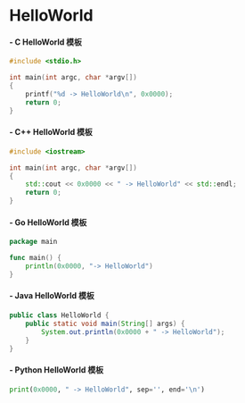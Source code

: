# HelloWorld

#### - C HelloWorld 模板
```C   
#include <stdio.h>

int main(int argc, char *argv[])
{
    printf("%d -> HelloWorld\n", 0x0000);
    return 0;
}
```

#### - C++ HelloWorld 模板
```C++
#include <iostream>

int main(int argc, char *argv[])
{
    std::cout << 0x0000 << " -> HelloWorld" << std::endl;
    return 0;
}
```

#### - Go HelloWorld 模板
```Go
package main

func main() {
    println(0x0000, "-> HelloWorld")
}
```

#### - Java HelloWorld 模板
```Java
public class HelloWorld {
    public static void main(String[] args) {
        System.out.println(0x0000 + " -> HelloWorld");
    }
}
```

#### - Python HelloWorld 模板
```Python
print(0x0000, " -> HelloWorld", sep='', end='\n')
```
